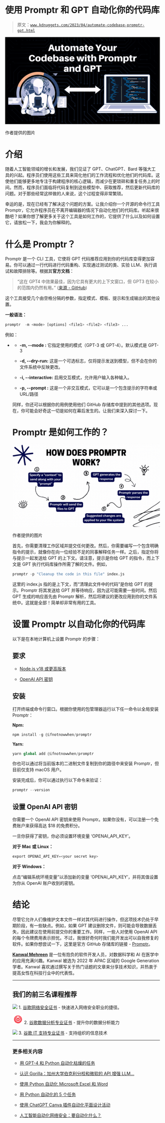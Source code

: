 # 使用 Promptr 和 GPT 自动化你的代码库

> 原文：[`www.kdnuggets.com/2023/04/automate-codebase-promptr-gpt.html`](https://www.kdnuggets.com/2023/04/automate-codebase-promptr-gpt.html)

![使用 Promptr 和 GPT 自动化你的代码库](img/dcc002dcec50af0612d32ae18fa3b898.png)

作者提供的图片

# 介绍

随着人工智能领域的增长和发展，我们见证了 GPT、ChatGPT、Bard 等强大工具的兴起。程序员们使用这些工具来简化他们的工作流程和优化他们的代码库。这使他们能够更多地专注于构建程序的核心逻辑，而减少在更琐碎和重复任务上的时间。然而，程序员们面临将代码复制到这些模型中、获取推荐，然后更新代码库的问题。对于那些经常这样做的人来说，这个过程变得非常繁琐。

幸运的是，现在已经有了解决这个问题的方案。让我介绍你一个开源的命令行工具 Promptr，它允许程序员在不离开编辑器的情况下自动化他们的代码库。听起来很酷吧？如果你想了解更多关于这个工具是如何工作的，它提供了什么以及如何设置它，请放松一下，我会为你解释的。

# 什么是 Promptr？

Promptr 是一个 CLI 工具，它使将 GPT 代码推荐应用到你的代码库变得更加容易。你可以通过一行代码进行代码重构、实现通过测试的类、实验 LLM、执行调试和故障排除等。根据其**官方文档**：

> “这在 GPT4 中效果最佳，因为它具有更大的上下文窗口，但 GPT3 在较小的范围内仍然有用。” ([来源 - GitHub](https://github.com/ferrislucas/promptr))

这个工具接受几个由空格分隔的参数，指定模式、模板、提示和生成输出的其他设置。

**一般语法：**

```py
promptr  -m <mode> [options] <file1> <file2> <file3> ...
```

例如：

+   +   **-m, --mode <mode>:** 它指定使用的模式（GPT-3 或 GPT-4）。默认模式是 GPT-3

    +   **-d, --dry-run:** 这是一个可选标志，仅将提示发送到模型，但不会在你的文件系统中反映更改。

    +   **-i, --interactive:** 启用交互模式，允许用户输入各种输入。

    +   **-p, --prompt <prompt>:** 这是一个非交互模式，它可以是一个包含提示的字符串或 URL/路径

    同样，你还可以根据你的用例使用他们 GitHub 存储库中提到的其他选项。现在，你可能会好奇这一切是如何在幕后发生的。让我们来深入探讨一下。

    # Promptr 是如何工作的？

    ![Promptr 是如何工作的？](img/736c5e5e3469ed76a2c2a755d558aa4d.png)

    作者提供的图片

    首先，你需要清理工作区域并提交任何更改。然后，你需要编写一个包含明确指令的提示，就像你在向一位经验不足的同事解释任务一样。之后，指定你将与提示一起发送给 GPT 的上下文。请注意，提示是你给 GPT 的指令，而上下文是 GPT 执行代码库操作所需了解的文件。例如，

    ```py
    promptr -p "Cleanup the code in this file" index.js
    ```

    这里的 index.js 指的是上下文，而“清理此文件中的代码”是你给 GPT 的提示。Promptr 将其发送给 GPT 并等待响应，因为这可能需要一些时间。然后 GPT 生成的响应首先由 Promptr 解析，然后将建议的更改应用到你的文件系统中。这就是全部！简单却非常有用的工具。

    # 设置 Promptr 以自动化你的代码库

    以下是在本地计算机上设置 Promptr 的步骤：

    ## 要求

    +   [Node.js v18 或更高版本](https://nodejs.org/en/download)

    +   [OpenAI API 密钥](https://platform.openai.com/account/api-keys)

    ## 安装

    打开终端或命令行窗口。根据你使用的包管理器运行以下任一命令以全局安装 Promptr：

    **Npm:**

    ```py
    npm install -g @ifnotnowwhen/promptr
    ```

    **Yarn:**

    ```py
    yarn global add @ifnotnowwhen/promptr
    ```

    你也可以通过将当前版本的二进制文件复制到你的路径中来安装 Promptr，但目前仅支持 macOS 用户。

    安装完成后，你可以通过执行以下命令来验证：

    ```py
    promptr --version
    ```

    ## 设置 OpenAI API 密钥

    你需要一个 OpenAI API 密钥来使用 Promptr。如果你没有，可以注册一个免费账户来获得高达 $18 的免费积分。

    一旦你获得了密钥，你必须设置环境变量 ‘OPENAI_API_KEY’。

    **对于 Mac 或 Linux：**

    ```py
    export OPENAI_API_KEY=<your secret key>
    ```

    **对于 Windows：**

    点击“编辑系统环境变量”以添加新的变量 ‘OPENAI_API_KEY’，并将其值设置为你从 OpenAI 账户收到的密钥。

    # 结论

    尽管它允许人们像维护文本文件一样对其代码进行操作，但这项技术仍处于早期阶段，有一些缺点。例如，如果 GPT 建议删除文件，则可能会导致数据丢失，因此建议在使用前提交你的重要工作。同样，一些人对使用 OpenAI API 的每个令牌费用表示担忧。不过，我很好奇何时我们能开发出可以自我修复的软件。如果你想尝试一下，这里是官方 GitHub 存储库的链接 - [Promptr](https://github.com/ferrislucas/promptr)。

    **[Kanwal Mehreen](https://www.linkedin.com/in/kanwal-mehreen1)** 是一位有抱负的软件开发人员，对数据科学和 AI 在医学中的应用充满兴趣。Kanwal 被选为 2022 年 APAC 区域的 Google Generation 学者。Kanwal 喜欢通过撰写关于热门话题的文章来分享技术知识，并热衷于提高女性在科技行业中的代表性。

    * * *

    ## 我们的前三名课程推荐

    ![](img/0244c01ba9267c002ef39d4907e0b8fb.png) 1\. [谷歌网络安全证书](https://www.kdnuggets.com/google-cybersecurity) - 快速进入网络安全职业的捷径。

    ![](img/e225c49c3c91745821c8c0368bf04711.png) 2\. [谷歌数据分析专业证书](https://www.kdnuggets.com/google-data-analytics) - 提升你的数据分析能力

    ![](img/0244c01ba9267c002ef39d4907e0b8fb.png) 3\. [谷歌 IT 支持专业证书](https://www.kdnuggets.com/google-itsupport) - 支持组织的信息技术

    * * *

    ### 更多相关内容

    +   [用 GPT-4 和 Python 自动化枯燥的任务](https://www.kdnuggets.com/2023/03/automate-boring-stuff-chatgpt-python.html)

    +   [认识 Gorilla：加州大学伯克利分校和微软的 API 增强 LLM…](https://www.kdnuggets.com/2023/06/meet-gorilla-uc-berkeley-microsoft-apiaugmented-llm-outperforms-gpt4-chatgpt-claude.html)

    +   [使用 Python 自动化 Microsoft Excel 和 Word](https://www.kdnuggets.com/2021/08/automate-microsoft-excel-word-python.html)

    +   [用 Python 自动化的 5 个任务](https://www.kdnuggets.com/2021/06/5-tasks-automate-python.html)

    +   [使用 ChatGPT Canva 插件自动化平面设计活动](https://www.kdnuggets.com/automate-graphic-design-activity-with-chatgpt-canva-plugin)

    +   [人工智能自动化网络安全：要自动化什么？](https://www.kdnuggets.com/ai-automated-cybersecurity-what-to-automate)
